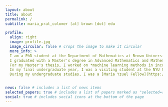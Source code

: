 ```yaml
---
layout: about
title: about
permalink: /
subtitle: maria_prat_colomer [at] brown [dot] edu

profile:
  align: right
  image: profile.jpg
  image_circular: false # crops the image to make it circular
  more_info: >
  I am a PhD student at the Department of Mathematics at Brown University under the supervision of Prof. [Javier Gómez Serrano](https://sites.brown.edu/jgs/). My research lies at the intersection of **partial differential equations**, **machine learning**, and **computer-assisted proofs**.
  I graduated with a Master's degree in Advanced Mathematics and Mathematical Engineering from UPC (Universitat Politècnica de Catalunya) in May 2024, and I hold Bachelor’s degrees in Mathematics and in Informatics Engineering from UPC as part of the [CFIS](https://cfis.upc.edu/ca) program, awarded in May 2023.
  For my Master's thesis, I worked on *machine learning methods in incompressible fluid dynamics*, under the supervision of Prof. Javier Gómez Serrano and Prof. [Tere M-Seara](https://web.mat.upc.edu/tere.m-seara/).
  In my final undergraduate year, I was a visiting student at the NYU Center for Data Science, where I worked on my bachelor’s thesis under the supervision of Prof. [Joan Bruna](https://cims.nyu.edu/~bruna/). My research focused on *multiscale modeling of a closure problem using the scattering transform*, and I was affiliated with the [M2LInES](https://m2lines.github.io/) project.
  During my undergraduate studies, I was a [Maria Yzuel Fellow](https://www.icfo.eu/studies/internship/fellowships/maria_yzuel_fellowships/) in [Antonio Acín’s group](https://www.icfo.eu/research-group/7/quantum-information/home/437/) at ICFO, and I had summer internships at Google in 2020 and 2021.


news: false # includes a list of news items
selected_papers: true # includes a list of papers marked as "selected={true}"
social: true # includes social icons at the bottom of the page
---
```

